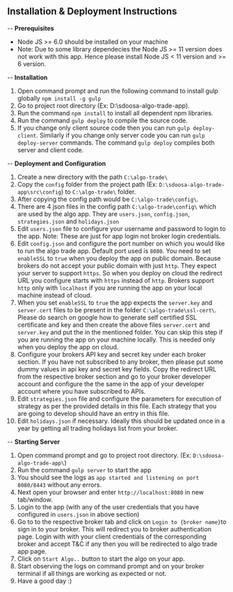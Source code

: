 ## Installation & Deployment Instructions

-- **Prerequisites**
 - Node JS >= 6.0 should be installed on your machine
 - Note: Due to some library dependecies the Node JS >= 11 version does not work with this app.
   Hence please install Node JS < 11 version and >= 6 version.
 
-- **Installation**
1. Open command prompt and run the following command to install gulp globally
    `npm install -g gulp`
2. Go to project root directory (Ex: D:\sdoosa-algo-trade-app\).
3. Run the command `npm install` to install all dependent npm libraries.
4. Run the command `gulp deploy` to compile the source code. 
5. If you change only client source code then you can run `gulp deploy-client`.
   Similarly if you change only server code you can run `gulp deploy-server` commands. 
   The command `gulp deploy` compiles both server and client code.
 
-- **Deployment and Configuration**
1. Create a new directory with the path `C:\algo-trade\`
2. Copy the `config` folder from the project path (Ex: `D:\sdoosa-algo-trade-app\src\config`) to `C:\algo-trade\` folder.
3. After copying the config path would be `C:\algo-trade\config\`. 
4. There are 4 json files in the config path `C:\algo-trade\config\` which are used by the algo app. 
   They are `users.json`, `config.json`, `strategies.json` and `holidays.json`
5. Edit `users.json` file to configure your username and password to login to the app. 
   Note: These are just for app login not broker login credentials.
6. Edit `config.json` and configure the port number on which you would like to run the algo trade app. 
   Default port used is `8080`. You need to set `enableSSL` to `true` when you deploy the app on public domain. Because brokers
   do not accept your public domain with just `http`. They expect your server to support `https`. So when you deploy on cloud
   the redirect URL you configure starts with `https` instead of `http`. Brokers support `http` only with `localhost` if you are
   running the app on your local machine instead of cloud.
7. When you set `enableSSL` to `true` the app expects the `server.key` and `server.cert` files to be present in the folder `C:\algo-trade\ssl-cert\`.
   Please do search on google how to generate self certified SSL certificate and key and then create the above files 
   `server.cert` and `server.key` and put the in the mentioned folder. 
   You can skip this step if you are running the app on your machine locally. This is needed only when you deploy the app on cloud.
8. Configure your brokers API key and secret key under each broker section. 
   If you have not subscribed to any broker, then please put some dummy values in api key and secret key fields. 
   Copy the redirect URL from the respective broker section and go to your broker developer account and 
   configure the the same in the app of your developer account where you have subscribed to APIs.
9. Edit `strategies.json` file and configure the parameters for execution of strategy as per the provided details in this file. 
   Each strategy that you are going to develop should have an entry in this file. 
10. Edit `holidays.json` if necessary. 
   Ideally this should be updated once in a year by getting all trading holidays list from your broker.

-- **Starting Server**
1. Open command prompt and go to project root directory. (Ex: `D:\sdoosa-algo-trade-app\`)
2. Run the command `gulp server` to start the app
3. You should see the logs as `app started and listening on port 8080/8443` without any errors.
4. Next open your browser and enter `http://localhost:8080` in new tab/window.
5. Login to the app (with any of the user credentials that you have configured in `users.json` in above section)
6. Go to to the respective broker tab and click on `Login to {broker name}`to sign in to your broker.
   This will redirect you to broker authentication page. Login with with your client credentials of the corresponding broker 
   and accept T&C if any then you will be redirected to algo trade app page.
7. Click on `Start Algo..` button to start the algo on your app.
8. Start observing the logs on command prompt and on your broker terminal if all things are working as expected or not.
9. Have a good day :)
